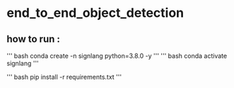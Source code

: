 # end_to_end_object_detection


## how to run :

'''
    bash
conda create -n signlang python=3.8.0 -y
'''
'''
    bash
conda activate signlang
'''

'''
    bash
pip install -r requirements.txt
'''